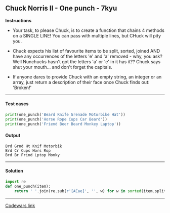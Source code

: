 ## Chuck Norris II - One punch - 7kyu

**Instructions**

- Your task, to please Chuck, is to create a function that chains 4 methods on a SINGLE LINE! You can pass with multiple lines, but CHuck will pity you. 

- Chuck expects his list of favourite items to be split, sorted, joined AND have any occurrences of the letters 'e' and 'a' removed - why, you ask? Well Nunchucks hasn't got the letters 'a' or 'e' in it has it?? Chuck says shut your mouth... and don't forget the capitals.

- If anyone dares to provide Chuck with an empty string, an integer or an array, just return a description of their face once Chuck finds out: 'Broken!'

---

#### Test cases

```python
print(one_punch('Beard Knife Grenade Motorbike Hat'))
print(one_punch('Horse Rope Cups Car Beard'))
print(one_punch('Friend Beer Beard Monkey Laptop'))
```

#### Output 

```
Brd Grnd Ht Knif Motorbik
Brd Cr Cups Hors Rop
Brd Br Frind Lptop Monky
```

---

#### Solution

```python
import re
def one_punch(item): 
    return ' '.join(re.sub(r'[AEae]', '', w) for w in sorted(item.split())) if isinstance(item, str) and item else 'Broken!'
```

---

[Codewars link](https://www.codewars.com/kata/57057a035eef1f7e790009ef)
